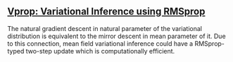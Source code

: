 ## [Vprop: Variational Inference using RMSprop](https://arxiv.org/abs/1712.01038)

The natural gradient descent in natural parameter of the variational distribution is equivalent to the mirror descent in mean parameter of it. Due to this connection, mean field variational inference could have a RMSprop-typed two-step update which is computationally efficient.

